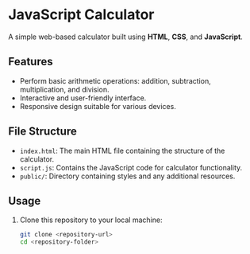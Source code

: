 # JavaScript Calculator

A simple web-based calculator built using **HTML**, **CSS**, and **JavaScript**.

## Features
- Perform basic arithmetic operations: addition, subtraction, multiplication, and division.
- Interactive and user-friendly interface.
- Responsive design suitable for various devices.

## File Structure
- `index.html`: The main HTML file containing the structure of the calculator.
- `script.js`: Contains the JavaScript code for calculator functionality.
- `public/`: Directory containing styles and any additional resources.

## Usage
1. Clone this repository to your local machine:
   ```bash
   git clone <repository-url>
   cd <repository-folder>
